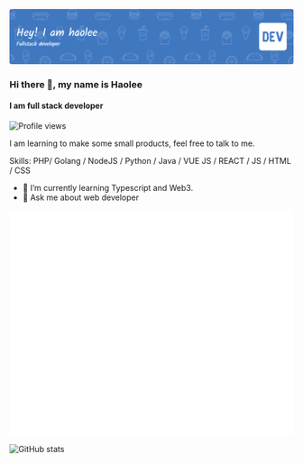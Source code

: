 ![Header](./github-header-image-1.png)
### Hi there 👋, my name is Haolee
#### I am full stack developer

![Profile views](https://gpvc.arturio.dev/bithaolee)  

I am learning to make some small products, feel free to talk to me.

Skills: PHP/ Golang / NodeJS / Python / Java / VUE JS / REACT / JS / HTML / CSS

- 🌱 I’m currently learning Typescript and Web3. 
- 💬 Ask me about web developer 

![Metrics](/github-metrics.svg)


![GitHub stats](https://github-readme-stats.vercel.app/api?username=bithaolee&show_icons=true&count_private=true&theme=radical)  






